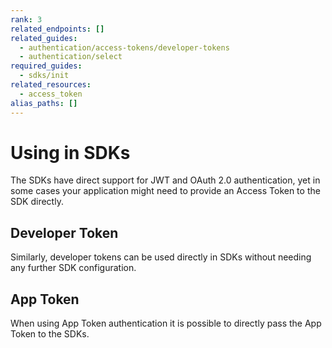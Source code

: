 ```yaml
---
rank: 3
related_endpoints: []
related_guides:
  - authentication/access-tokens/developer-tokens
  - authentication/select
required_guides: 
  - sdks/init
related_resources: 
  - access_token
alias_paths: []
---
```


# Using in SDKs

The SDKs have direct support for JWT and OAuth 2.0 authentication, yet in some
cases your application might need to provide an Access Token to the SDK directly.

<Samples id='x_auth' variant='init_with_access_and_refresh_token' />

## Developer Token

Similarly, developer tokens can be used directly in SDKs without needing any
further SDK configuration.

<Samples id='x_auth' variant='init_with_dev_token' />

## App Token

When using App Token authentication it is possible to directly pass the App
Token to the SDKs.

<Samples id='x_auth' variant='init_with_app_token' />
